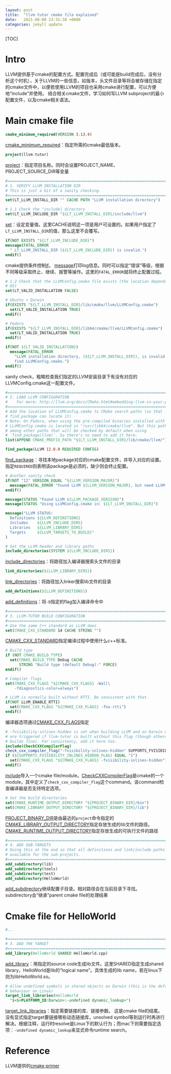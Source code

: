 ```yaml
---
layout: post
title:  "llvm tutor cmake file explained"
date:   2021-08-08 23:31:38 +0800
categories: jekyll update
---
```

[TOC]
# Intro
LLVM提供基于cmake的配置方式。配置完成后（或可能是build完成后，没有分析这个时机），关于LLVM的一些信息，如版本，头文件目录等将会被存储在指定的cmake文件中，以便若使用LLVM的项目也采用cmake进行配置，可以方便地“include”并使用。
结合相关cmake文件，学习如何写LLVM subproject的最小配置文件，以及cmake相关语法。

# Main cmake file

```cmake
cmake_minimum_required(VERSION 3.13.4)
```
[cmake_minimum_required](https://cmake.org/cmake/help/latest/command/cmake_minimum_required.html)：指定所需的cmake最低版本。
```cmake
project(llvm-tutor)
```
[project](https://cmake.org/cmake/help/latest/command/project.html)：指定项目名称。同时会设置PROJECT_NAME、PROJECT_SOURCE_DIR等变量

```cmake
#===============================================================================
# 1. VERIFY LLVM INSTALLATION DIR
# This is just a bit of a sanity checking.
#===============================================================================
set(LT_LLVM_INSTALL_DIR "" CACHE PATH "LLVM installation directory")

# 1.1 Check the "include| directory
set(LT_LLVM_INCLUDE_DIR "${LT_LLVM_INSTALL_DIR}/include/llvm")
```
[set](https://cmake.org/cmake/help/latest/command/set.html)：设定变量值。这里CACHE说明这一项是用户可设置的。如果用户指定了`LT_LLVM_INSTALL_DIR`的值，那么这里不会覆写。

```cmake
if(NOT EXISTS "${LT_LLVM_INCLUDE_DIR}")
message(FATAL_ERROR
  " LT_LLVM_INSTALL_DIR (${LT_LLVM_INCLUDE_DIR}) is invalid.")
endif()
```
cmake提供条件控制[if](https://cmake.org/cmake/help/latest/command/if.html)。
[message](https://cmake.org/cmake/help/latest/command/message.html)打印log信息。同时可以指定“错误”等级，根据不同等级采取终止、继续、报警等操作。这里的`FATAL_ERROR`就将终止配置过程。

```cmake
# 1.2 Check that the LLVMConfig.cmake file exists (the location depends on the
# OS)
set(LT_VALID_INSTALLATION FALSE)

# Ubuntu + Darwin
if(EXISTS "${LT_LLVM_INSTALL_DIR}/lib/cmake/llvm/LLVMConfig.cmake")
  set(LT_VALID_INSTALLATION TRUE)
endif()

# Fedora
if(EXISTS "${LT_LLVM_INSTALL_DIR}/lib64/cmake/llvm/LLVMConfig.cmake")
  set(LT_VALID_INSTALLATION TRUE)
endif()

if(NOT ${LT_VALID_INSTALLATION})
  message(FATAL_ERROR
    "LLVM installation directory, (${LT_LLVM_INSTALL_DIR}), is invalid. Couldn't
    find LLVMConfig.cmake.")
endif()
```
sanity check，粗略检查我们指定的LLVM安装目录下有没有对应的LLVMConfig.cmake这一配置文件。

```cmake
#===============================================================================
# 2. LOAD LLVM CONFIGURATION
#    For more: http://llvm.org/docs/CMake.html#embedding-llvm-in-your-project
#===============================================================================
# Add the location of LLVMConfig.cmake to CMake search paths (so that
# find_package can locate it)
# Note: On Fedora, when using the pre-compiled binaries installed with `dnf`,
# LLVMConfig.cmake is located in "/usr/lib64/cmake/llvm". But this path is
# among other paths that will be checked by default when using
# `find_package(llvm)`. So there's no need to add it here.
list(APPEND CMAKE_PREFIX_PATH "${LT_LLVM_INSTALL_DIR}/lib/cmake/llvm/")

find_package(LLVM 12.0.0 REQUIRED CONFIG)
```
[find_package](https://cmake.org/cmake/help/latest/command/find_package.html)：寻找本地package对应的cmake配置文件，并导入对应的设置。
指定`REQUIRED`则表明该package是必须的，缺少则会终止配置。

```cmake
# Another sanity check
if(NOT "12" VERSION_EQUAL "${LLVM_VERSION_MAJOR}")
  message(FATAL_ERROR "Found LLVM ${LLVM_VERSION_MAJOR}, but need LLVM 12")
endif()

message(STATUS "Found LLVM ${LLVM_PACKAGE_VERSION}")
message(STATUS "Using LLVMConfig.cmake in: ${LT_LLVM_INSTALL_DIR}")

message("LLVM STATUS:
  Definitions ${LLVM_DEFINITIONS}
  Includes    ${LLVM_INCLUDE_DIRS}
  Libraries   ${LLVM_LIBRARY_DIRS}
  Targets     ${LLVM_TARGETS_TO_BUILD}"
)
```

```cmake
# Set the LLVM header and library paths
include_directories(SYSTEM ${LLVM_INCLUDE_DIRS})
```
[include_directories](https://cmake.org/cmake/help/latest/command/include_directories.html)：将路径加入编译器搜索头文件的目录


```cmake
link_directories(${LLVM_LIBRARY_DIRS})
```
[link_directories](https://cmake.org/cmake/help/latest/command/link_directories.html)：将路径加入linker搜索lib文件的目录

```cmake
add_definitions(${LLVM_DEFINITIONS})
```
[add_definitions](https://cmake.org/cmake/help/latest/command/add_definitions.html)：将`-D`指定的flag加入编译命令中

```cmake
#===============================================================================
# 3. LLVM-TUTOR BUILD CONFIGURATION
#===============================================================================
# Use the same C++ standard as LLVM does
set(CMAKE_CXX_STANDARD 14 CACHE STRING "")
```
[CMAKE_CXX_STANDARD](https://cmake.org/cmake/help/latest/variable/CMAKE_CXX_STANDARD.html)指定编译过程中使用什么c++标准。

```cmake
# Build type
if (NOT CMAKE_BUILD_TYPE)
  set(CMAKE_BUILD_TYPE Debug CACHE
      STRING "Build type (default Debug):" FORCE)
endif()
```

```cmake
# Compiler flags
set(CMAKE_CXX_FLAGS "${CMAKE_CXX_FLAGS} -Wall\
    -fdiagnostics-color=always")

# LLVM is normally built without RTTI. Be consistent with that.
if(NOT LLVM_ENABLE_RTTI)
  set(CMAKE_CXX_FLAGS "${CMAKE_CXX_FLAGS} -fno-rtti")
endif()
```
编译器选项通过[CMAKE_CXX_FLAGS](https://cmake.org/cmake/help/latest/envvar/CXXFLAGS.html)指定

```cmake
# -fvisibility-inlines-hidden is set when building LLVM and on Darwin warnings
# are triggered if llvm-tutor is built without this flag (though otherwise it
# builds fine). For consistency, add it here too.
include(CheckCXXCompilerFlag)
check_cxx_compiler_flag("-fvisibility-inlines-hidden" SUPPORTS_FVISIBILITY_INLINES_HIDDEN_FLAG)
if (${SUPPORTS_FVISIBILITY_INLINES_HIDDEN_FLAG} EQUAL "1")
  set(CMAKE_CXX_FLAGS "${CMAKE_CXX_FLAGS} -fvisibility-inlines-hidden")
endif()
```
[include](https://cmake.org/cmake/help/latest/command/include.html)导入一个cmake file/module。[CheckCXXCompilerFlag](https://cmake.org/cmake/help/latest/module/CheckCXXCompilerFlag.html)是cmake的一个module，其中定义了`check_cxx_compiler_flag`这个command。该command检查编译器是否支持特定选项。

```cmake
# Set the build directories
set(CMAKE_RUNTIME_OUTPUT_DIRECTORY "${PROJECT_BINARY_DIR}/bin")
set(CMAKE_LIBRARY_OUTPUT_DIRECTORY "${PROJECT_BINARY_DIR}/lib")
```
[PROJECT_BINARY_DIR](https://cmake.org/cmake/help/v3.0/variable/PROJECT_BINARY_DIR.html)是由最近的`project`命令指定的
[CMAKE_LIBRARY_OUTPUT_DIRECTORY](https://cmake.org/cmake/help/latest/variable/CMAKE_LIBRARY_OUTPUT_DIRECTORY.html)指定存放生成的lib文件的路径。
[CMAKE_RUNTIME_OUTPUT_DIRECTORY](https://cmake.org/cmake/help/latest/variable/CMAKE_RUNTIME_OUTPUT_DIRECTORY.html)指定存放生成的可执行文件的路径

```cmake
#===============================================================================
# 4. ADD SUB-TARGETS
# Doing this at the end so that all definitions and link/include paths are
# available for the sub-projects.
#===============================================================================
add_subdirectory(lib)
add_subdirectory(tools)
add_subdirectory(test)
add_subdirectory(HelloWorld)
```
[add_subdirectory](https://cmake.org/cmake/help/latest/command/add_subdirectory.html)继续配置子目录。相对路径会在当前目录下寻找。subdirectory会“继承”parent cmake file的处理结果

# Cmake file for HelloWorld
```cmake
#...

#===============================================================================
# 3. ADD THE TARGET
#===============================================================================
add_library(HelloWorld SHARED HelloWorld.cpp)
```
[add_library](https://cmake.org/cmake/help/latest/command/add_library.html)：用指定的source code生成lib文件。这里SHARED指定生成shared library，HelloWorld是lib的“logical name”。具体生成的lib name，若在linux下则为libHelloWorld.so。

```cmake
# Allow undefined symbols in shared objects on Darwin (this is the default
# behaviour on Linux)
target_link_libraries(HelloWorld
  "$<$<PLATFORM_ID:Darwin>:-undefined dynamic_lookup>")
```
[target_link_libraries](https://cmake.org/cmake/help/latest/command/target_link_libraries.html)：指定需要链接的库、链接参数。
这是cmake file的结尾。没有显式指定target要链接哪些动态链接库，unsolved symbol等到运行时再进行解决。根据注释，运行时resolve是Linux下的默认行为；而mac下则需要指定选项：`-undefined dynamic_lookup`来显式命令runtime search。

# Reference
LLVM提供的[cmake primer](https://llvm.org/docs/CMakePrimer.html)